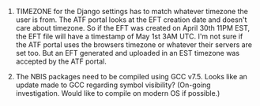 1. TIMEZONE for the Django settings has to match whatever timezone the user is from. The ATF portal looks at the EFT creation date and doesn't care about timezone.
   So if the EFT was created on April 30th 11PM EST, the EFT file will have a timestamp of May 1st 3AM UTC. 
   I'm not sure if the ATF portal uses the browsers timezone or whatever their servers are set too. But an EFT generated and uploaded in an EST timezone was accepted by the ATF portal. 

2. The NBIS packages need to be compiled using GCC v7.5. Looks like an update made to GCC regarding symbol visibility? (On-going investigation. Would like to compile on modern OS if possible.)